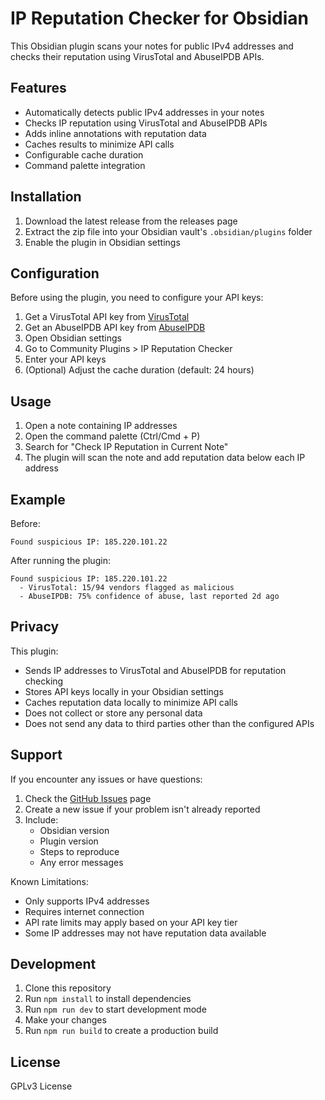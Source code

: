 # IP Reputation Checker for Obsidian

This Obsidian plugin scans your notes for public IPv4 addresses and checks their reputation using VirusTotal and AbuseIPDB APIs.

## Features

- Automatically detects public IPv4 addresses in your notes
- Checks IP reputation using VirusTotal and AbuseIPDB APIs
- Adds inline annotations with reputation data
- Caches results to minimize API calls
- Configurable cache duration
- Command palette integration

## Installation

1. Download the latest release from the releases page
2. Extract the zip file into your Obsidian vault's `.obsidian/plugins` folder
3. Enable the plugin in Obsidian settings

## Configuration

Before using the plugin, you need to configure your API keys:

1. Get a VirusTotal API key from [VirusTotal](https://www.virustotal.com/gui/join-us)
2. Get an AbuseIPDB API key from [AbuseIPDB](https://www.abuseipdb.com/account/api)
3. Open Obsidian settings
4. Go to Community Plugins > IP Reputation Checker
5. Enter your API keys
6. (Optional) Adjust the cache duration (default: 24 hours)

## Usage

1. Open a note containing IP addresses
2. Open the command palette (Ctrl/Cmd + P)
3. Search for "Check IP Reputation in Current Note"
4. The plugin will scan the note and add reputation data below each IP address

## Example

Before:
```
Found suspicious IP: 185.220.101.22
```

After running the plugin:
```
Found suspicious IP: 185.220.101.22
  - VirusTotal: 15/94 vendors flagged as malicious
  - AbuseIPDB: 75% confidence of abuse, last reported 2d ago
```

## Privacy

This plugin:
- Sends IP addresses to VirusTotal and AbuseIPDB for reputation checking
- Stores API keys locally in your Obsidian settings
- Caches reputation data locally to minimize API calls
- Does not collect or store any personal data
- Does not send any data to third parties other than the configured APIs

## Support

If you encounter any issues or have questions:
1. Check the [GitHub Issues](https://github.com/michaelmassoni/obsidian-ip-tool/issues) page
2. Create a new issue if your problem isn't already reported
3. Include:
   - Obsidian version
   - Plugin version
   - Steps to reproduce
   - Any error messages

Known Limitations:
- Only supports IPv4 addresses
- Requires internet connection
- API rate limits may apply based on your API key tier
- Some IP addresses may not have reputation data available

## Development

1. Clone this repository
2. Run `npm install` to install dependencies
3. Run `npm run dev` to start development mode
4. Make your changes
5. Run `npm run build` to create a production build

## License

GPLv3 License 